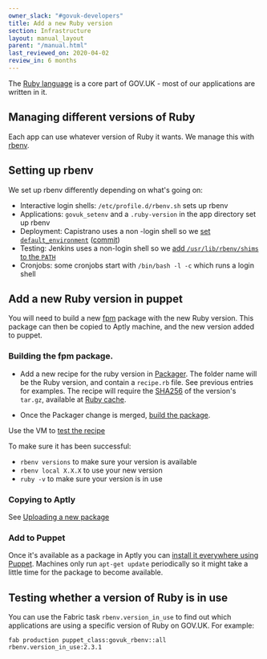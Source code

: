 ```yaml
---
owner_slack: "#govuk-developers"
title: Add a new Ruby version
section: Infrastructure
layout: manual_layout
parent: "/manual.html"
last_reviewed_on: 2020-04-02
review_in: 6 months
---
```


The [Ruby language](https://www.ruby-lang.org/en/) is a core part of GOV.UK - most of our applications are written in it.

## Managing different versions of Ruby

Each app can use whatever version of Ruby it wants. We manage this with
[rbenv](https://github.com/rbenv/rbenv).

## Setting up rbenv

We set up rbenv differently depending on what's going on:

- Interactive login shells: `/etc/profile.d/rbenv.sh` sets up rbenv
- Applications: `govuk_setenv` and a `.ruby-version` in the app directory set up rbenv
- Deployment: Capistrano uses a non -login shell so we [set `default_environment`][cap_deploy]
  ([commit][cap_deploy_commit])
- Testing: Jenkins uses a non-login shell so we [add `/usr/lib/rbenv/shims` to the `PATH`][rbenv_path]
- Cronjobs: some cronjobs start with `/bin/bash -l -c` which runs a login shell

[cap_deploy]: https://github.com/alphagov/govuk-app-deployment/blob/master/recipes/ruby.rb#L4
[cap_deploy_commit]: https://github.com/alphagov/alphagov-deployment/commit/b6404e33c354ef63f01c13b202ce0cf2ed2975fc
[rbenv_path]: https://github.com/alphagov/govuk-secrets/blob/master/puppet/hieradata/integration_credentials.yaml

## Add a new Ruby version in puppet

You will need to build a new [fpm](debian-packaging.html#fpm) package with the new Ruby version.
This package can then be copied to Aptly machine, and the new version added to puppet.

### Building the fpm package.

- Add a new recipe for the ruby version in [Packager][packager].
  The folder name will be the Ruby version, and contain a `recipe.rb` file. See previous entries for examples.
  The recipe will require the [SHA256][sha256_checksum] of the version's `tar.gz`, available at [Ruby cache][ruby_cache].

- Once the Packager change is merged, [build the package][jenkins].

Use the VM to [test the recipe](debian-packaging.html#test-the-recipe)

To make sure it has been successful:

- `rbenv versions` to make sure your version is available
- `rbenv local X.X.X` to use your new version
- `ruby -v` to make sure your version is in use

### Copying to Aptly

See [Uploading a new package](debian-packaging.html#uploading-a-new-package)

### Add to Puppet

Once it's available as a package in Aptly you can
[install it everywhere using Puppet][puppet_rbenv_all]. Machines only run
`apt-get update` periodically so it might take a little time for the package
to become available.

[packager]: https://github.com/alphagov/packager/tree/master/fpm/recipes
[sha256_checksum]: https://emn178.github.io/online-tools/sha256_checksum.html
[ruby_cache]: https://cache.ruby-lang.org/pub/ruby/
[jenkins]: https://ci.integration.publishing.service.gov.uk/job/build_fpm_package
[puppet_rbenv_all]: https://github.com/alphagov/govuk-puppet/blob/master/modules/govuk_rbenv/manifests/all.pp

## Testing whether a version of Ruby is in use

You can use the Fabric task `rbenv.version_in_use` to find out which
applications are using a specific version of Ruby on GOV.UK. For example:

```
fab production puppet_class:govuk_rbenv::all rbenv.version_in_use:2.3.1
```
